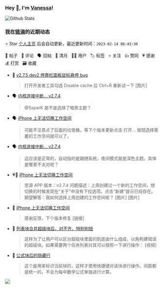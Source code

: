 ### Hey 👋, I'm [Vanessa](http://vanessa.b3log.org/)!

![Github Stats](https://github-readme-stats.vercel.app/api?username=Vanessa219&show_icons=true)

<!--events start -->

### 我在[链滴](https://ld246.com)的近期动态

⭐️ Star [个人主页](https://github.com/Vanessa219/Vanessa219) 后会自动更新，最近更新时间：`2023-02-14 08:43:30`

📝 帖子 &nbsp; 💬 评论 &nbsp; 🗣 回帖 &nbsp; 🌙 清月 &nbsp; 👨‍💻 用户 &nbsp; 🏷️ 标签 &nbsp; ⭐️ 关注 &nbsp; 👍 赞同 &nbsp; 💗 感谢 &nbsp; 💰 打赏 &nbsp; 🗃 收藏

* 💬 [v2.7.5 dev2 停靠栏面板鼠标悬停 bug](https://ld246.com/article/1676255090390/comment/1676256033334#comments)

  > 打开开发者工具勾选 Disable cache 后 Ctrl+R 重新试一下 [图片]
* 🗣 [内核连接中断... v2.7.4](https://ld246.com/article/1675990774412/comment/1676197528529#comments)

  > @SsparK 是不是选择了暗黑主题？
* 🗣 [iPhone 上无法切换工作空间](https://ld246.com/article/1676168788601/comment/1676216323204#comments)

  > 可能不注意点了后面的垃圾桶，等下个版本更新点击 打开... 按钮选择需要的工作空间就可以了。
* 🗣 [内核连接中断... v2.7.4](https://ld246.com/article/1675990774412/comment/1676197528529#comments)

  > 这应该是正常的，自动指的是跟随系统，夜间模式就是深色主题。具体是哪里不太对呢？
* 💗📝 [iPhone 上无法切换工作空间](https://ld246.com/article/1676168788601)

  > 思源 APP 版本：v2.7.4 问题描述：上周创建过一个新的工作空间，想切换的时候发现在“关于”中没有下拉选项。点击“新建”提示已经存在。 期望解答：我如何选择上周创建的工作空间呢？ [图片] [图片]
* 💬 [iPhone 上无法切换工作空间](https://ld246.com/article/1676168788601/comment/1676196372283#comments)

  > 感谢反馈，下个版本修复 [链接]
* 💬 [列表块合并超级块后，对不齐，特别别扭](https://ld246.com/article/1675772015728/comment/1676126895386#comments)

  > 这样为了让用户可以区分超级块里面的到底由什么组成，以免构建错误的超级块。如果需要两个任务列表对其可以按照一下进行操作： [视频]
* 💬 [公式块后的隐藏行](https://ld246.com/article/1676022720056/comment/1676025233237#comments)

  > 这个是用来标识当前块的，这样才使用快捷键对该块进行操作。间距都是统一的，不会为每中数学公式单独进行计算。


<!--events end -->

<a title="Hits" target="_blank" href="https://github.com/Vanessa219/Vanessa219"><img src="https://hits.b3log.org/Vanessa219/Vanessa219.svg"></a>
